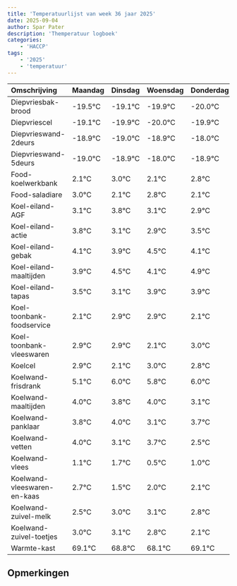 ```yaml
---
title: 'Temperatuurlijst van week 36 jaar 2025'
date: 2025-09-04
author: Spar Pater
description: 'Themperatuur logboek'
categories:
    - 'HACCP'
tags:
    - '2025'
    - 'temperatuur'
---
```

|Omschrijving|Maandag|Dinsdag|Woensdag|Donderdag|Vrijdag|Zaterdag|Zondag|
|:---|:---|:---|:---|:---|:---|:---|:---|
|Diepvriesbak-brood|-19.5°C|-19.1°C|-19.9°C|-20.0°C| | | |
|Diepvriescel|-19.1°C|-19.9°C|-20.0°C|-19.9°C| | | |
|Diepvrieswand-2deurs|-18.9°C|-19.0°C|-18.9°C|-18.0°C| | | |
|Diepvrieswand-5deurs|-19.0°C|-18.9°C|-18.0°C|-18.9°C| | | |
|Food-koelwerkbank|2.1°C|3.0°C|2.1°C|2.8°C| | | |
|Food-saladiare|3.0°C|2.1°C|2.8°C|2.1°C| | | |
|Koel-eiland-AGF|3.1°C|3.8°C|3.1°C|2.9°C| | | |
|Koel-eiland-actie|3.8°C|3.1°C|2.9°C|3.5°C| | | |
|Koel-eiland-gebak|4.1°C|3.9°C|4.5°C|4.1°C| | | |
|Koel-eiland-maaltijden|3.9°C|4.5°C|4.1°C|4.9°C| | | |
|Koel-eiland-tapas|3.5°C|3.1°C|3.9°C|3.9°C| | | |
|Koel-toonbank-foodservice|2.1°C|2.9°C|2.9°C|2.1°C| | | |
|Koel-toonbank-vleeswaren|2.9°C|2.9°C|2.1°C|3.0°C| | | |
|Koelcel|2.9°C|2.1°C|3.0°C|2.8°C| | | |
|Koelwand-frisdrank|5.1°C|6.0°C|5.8°C|6.0°C| | | |
|Koelwand-maaltijden|4.0°C|3.8°C|4.0°C|3.1°C| | | |
|Koelwand-panklaar|3.8°C|4.0°C|3.1°C|3.7°C| | | |
|Koelwand-vetten|4.0°C|3.1°C|3.7°C|2.5°C| | | |
|Koelwand-vlees|1.1°C|1.7°C|0.5°C|1.0°C| | | |
|Koelwand-vleeswaren-en-kaas|2.7°C|1.5°C|2.0°C|2.1°C| | | |
|Koelwand-zuivel-melk|2.5°C|3.0°C|3.1°C|2.8°C| | | |
|Koelwand-zuivel-toetjes|3.0°C|3.1°C|2.8°C|2.1°C| | | |
|Warmte-kast|69.1°C|68.8°C|68.1°C|69.1°C| | | |

## Opmerkingen


